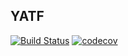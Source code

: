 ## YATF
[![Build Status](https://travis-ci.org/Mrokkk/yatf.svg?branch=master)](https://travis-ci.org/Mrokkk/yatf)
[![codecov](https://codecov.io/gh/Mrokkk/yatf/branch/master/graph/badge.svg)](https://codecov.io/gh/Mrokkk/yatf)
